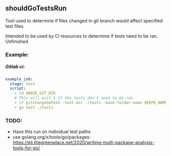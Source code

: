 ## shouldGoTestsRun

Tool used to determine if files changed in git branch would affect specified test files. 

Intended to be used by CI resources to determine if tests need to be ran. Unfinished

### Example:
##### Gitlab ci:

```yaml
example_job:
  stage: test
  script:
    - cd $BASE_GIT_DIR
    # This will exit 1 if the tests don't need to be ran
    - if gitChangeGoPath -test-dir ./tests -base-folder-name $REPO_NAME -master-repo-branch-name origin/master; then exit 0; fi
    - go test ./tests 
```

### TODO:
- Have this run on individual test paths
- use golang.org/x/tools/go/packages: https://eli.thegreenplace.net/2020/writing-multi-package-analysis-tools-for-go/
